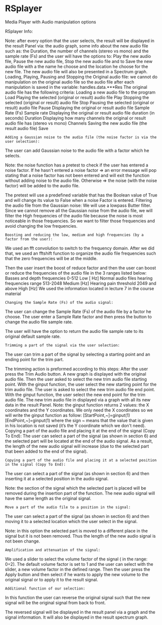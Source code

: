 # RSplayer
Media Player with Audio manipulation options

RSplayer Info:

Note: after every option that the user selects, the result will be displayed in the result Panel via: the audio graph, some info about the new audio file such as: the Duration, the number of channels (stereo vs mono) and the sample rate (Fs) and the user will have the options to: Play the new audio file, Pause the new audio file, Stop the new audio file and to Save the new audio file with a the name he choose and the location he choose for the new file.
The new audio file will also be presented in a Spectrum graph.
	Loading, Playing, Pausing and Stopping the Original audio file:
we cannot do manipulation on the original audio file so the audio file after each manipulation is saved in the variable: handles.data.***Res
The original audio file has the following criteria:
Loading a new audio file to the program	Load
Playing the selected (original or result) audio file	Play
Stopping the selected (original or result) audio file	Stop
Pausing the selected (original or result) audio file	Pause
Displaying the original or result audio file Sample Rate (Fs)	Sample rate
Displaying the original or result audio file duration (in seconds)	Duration
Displaying how many channels the original or result audio file has (stereo vs mono)	Channels
Saving the new audio file (the result audio file)	Save


	Adding a Gaussian noise to the audio file (the noise factor is via the user selection):
The user can add Gaussian noise to the audio file with a factor which he selects.

Note: the noise function has a pretest to check if the user has entered a noise factor. If he hasn't entered a noise factor => an error message will pop stating that a noise factor has not been entered and will exit the function without adding noise to the audio file.
Otherwise => the noise (with the noise factor) will be added to the audio file.

The pretest will use a predefined variable that has the Boolean value of True and will change its value to False when a noise Factor is entered. 
	Filtering the audio file from the Gaussian noise:
We will use a lowpass Butter filter. Since we cannot remove all the Gaussian noise from the audio file, we will filter the High frequencies of the audio file because the noise is most noticeable in those frequencies. So we want to filter those frequencies and avoid changing the low frequencies.

	Boosting and reducing the low, medium and high frequencies (by a factor from the user):
We used an fft convolution to switch to the frequency domain. After we did that, we used an fftshift function to organize the audio file frequencies such that the zero frequencies will be at the middle.

Then the user insert the boost of reduce factor and then the user can boost or reduce the frequencies of the audio file in the 3 ranges listed below:
Basses and depth frequencies 	0-512	Low [ Hz]
Normal audio files hearing frequencies range	513-2048	Medium [Hz]
Hearing pain threshold	2049  and above	High [Hz]
We used the information located in lecture 7 in the course material 

	Changing the Sample Rate (Fs) of the audio signal:
The user can change the Sample Rate (Fs) of the audio file by a factor he choose.
The user enter a Sample Rate factor and then press the button to change the audio file sample rate.

The user will have the option to return the audio file sample rate to its original default sample rate.

	Trimming a part of the signal via the user selection:
The user can trim a part of the signal by selecting a starting point and an ending point for the trim part.

The trimming action is preformed according to this steps:
	After the user press the Trim Audio button. A new graph is displayed with the original audio file. Then the user asked to select the new trim audio file starting point.
	With the ginput function, the user select the new starting point for the trim audio file.
	The user is asked to select the new trim audio file end point.
	With the ginput function, the user select the new end point for the trim audio file.
	The new trim audio file in displayed via a graph with all its new data in the result Panel.
Note: the ginput function returns 2 values: the X coordinates and the Y coordinates.
We only need the X coordinates so we will write the ginput function as follow:
[StartPoint,~]=ginput(1)
[EndPoint,~]=ginput(1)
where the sign ~ means that the value that is given in his location is not saved (it’s the Y coordinate which we don't need).
	Copying a part of the audio file and placing it at the end of the signal (Copy To End):
The user can select a part of the signal (as shown in section 6) and the selected part will be located at the end of the audio signal.
As a result, the length of the new audio signal will increase (due to the selected part that been added to the end of the signal).

	Copying a part of the audio file and placing it at a selected position in the signal (Copy To End):
The user can select a part of the signal (as shown in section 6) and then inserting it at a selected position in the audio signal.

Note: the section of the signal which the selected part is placed will be removed during the insertion part of the function. The new audio signal will have the same length as the original signal.

	Move a part of the audio file to a position in the signal:
The user can select a part of the signal (as shown in section 6) and then moving it to a selected location which the user select in the signal.

Note: in this option the selected part is moved to a different place in the signal but it is not been removed. Thus the length of the new audio signal is not been change.

	Amplification and attenuation of the signal:
We used a slider to select the volume factor of the signal ( in the range: 0÷2).
The default volume factor is set to 1 and the user can select with the slider, a new volume factor in the defined range.
Then the user press the Apply button and then select if he wants to apply the new volume to the original signal or to apply it to the result signal.

	Additional function of our selection:
In this function the user can reverse the original signal such that the new signal will be the original signal from back to front.

The reversed signal will be displayed in the result panel via a graph and the signal information. It will also be displayed in the result spectrum graph.

